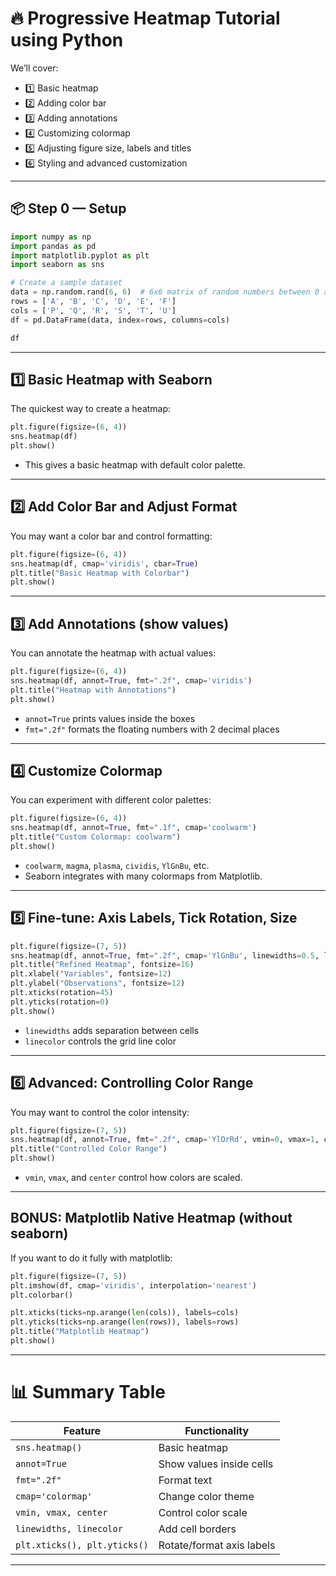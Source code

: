 # 🔥 Progressive Heatmap Tutorial using Python

We’ll cover:

- 1️⃣ Basic heatmap
- 2️⃣ Adding color bar
- 3️⃣ Adding annotations
- 4️⃣ Customizing colormap
- 5️⃣ Adjusting figure size, labels and titles
- 6️⃣ Styling and advanced customization

---

## **📦 Step 0 — Setup**

```python
import numpy as np
import pandas as pd
import matplotlib.pyplot as plt
import seaborn as sns

# Create a sample dataset
data = np.random.rand(6, 6)  # 6x6 matrix of random numbers between 0 and 1
rows = ['A', 'B', 'C', 'D', 'E', 'F']
cols = ['P', 'Q', 'R', 'S', 'T', 'U']
df = pd.DataFrame(data, index=rows, columns=cols)

df
```

---

## **1️⃣ Basic Heatmap with Seaborn**

The quickest way to create a heatmap:

```python
plt.figure(figsize=(6, 4))
sns.heatmap(df)
plt.show()
```

* This gives a basic heatmap with default color palette.

---

## **2️⃣ Add Color Bar and Adjust Format**

You may want a color bar and control formatting:

```python
plt.figure(figsize=(6, 4))
sns.heatmap(df, cmap='viridis', cbar=True)
plt.title("Basic Heatmap with Colorbar")
plt.show()
```

---

## **3️⃣ Add Annotations (show values)**

You can annotate the heatmap with actual values:

```python
plt.figure(figsize=(6, 4))
sns.heatmap(df, annot=True, fmt=".2f", cmap='viridis')
plt.title("Heatmap with Annotations")
plt.show()
```

* `annot=True` prints values inside the boxes
* `fmt=".2f"` formats the floating numbers with 2 decimal places

---

## **4️⃣ Customize Colormap**

You can experiment with different color palettes:

```python
plt.figure(figsize=(6, 4))
sns.heatmap(df, annot=True, fmt=".1f", cmap='coolwarm')
plt.title("Custom Colormap: coolwarm")
plt.show()
```

* `coolwarm`, `magma`, `plasma`, `cividis`, `YlGnBu`, etc.
* Seaborn integrates with many colormaps from Matplotlib.

---

## **5️⃣ Fine-tune: Axis Labels, Tick Rotation, Size**

```python
plt.figure(figsize=(7, 5))
sns.heatmap(df, annot=True, fmt=".2f", cmap='YlGnBu', linewidths=0.5, linecolor='white')
plt.title("Refined Heatmap", fontsize=16)
plt.xlabel("Variables", fontsize=12)
plt.ylabel("Observations", fontsize=12)
plt.xticks(rotation=45)
plt.yticks(rotation=0)
plt.show()
```

* `linewidths` adds separation between cells
* `linecolor` controls the grid line color

---

## **6️⃣ Advanced: Controlling Color Range**

You may want to control the color intensity:

```python
plt.figure(figsize=(7, 5))
sns.heatmap(df, annot=True, fmt=".2f", cmap='YlOrRd', vmin=0, vmax=1, center=0.5)
plt.title("Controlled Color Range")
plt.show()
```

* `vmin`, `vmax`, and `center` control how colors are scaled.

---

## **BONUS: Matplotlib Native Heatmap (without seaborn)**

If you want to do it fully with matplotlib:

```python
plt.figure(figsize=(7, 5))
plt.imshow(df, cmap='viridis', interpolation='nearest')
plt.colorbar()

plt.xticks(ticks=np.arange(len(cols)), labels=cols)
plt.yticks(ticks=np.arange(len(rows)), labels=rows)
plt.title("Matplotlib Heatmap")
plt.show()
```

---

# **📊 Summary Table**

| Feature                      | Functionality             |
| ---------------------------- | ------------------------- |
| `sns.heatmap()`              | Basic heatmap             |
| `annot=True`                 | Show values inside cells  |
| `fmt=".2f"`                  | Format text               |
| `cmap='colormap'`            | Change color theme        |
| `vmin, vmax, center`         | Control color scale       |
| `linewidths, linecolor`      | Add cell borders          |
| `plt.xticks(), plt.yticks()` | Rotate/format axis labels |

---


